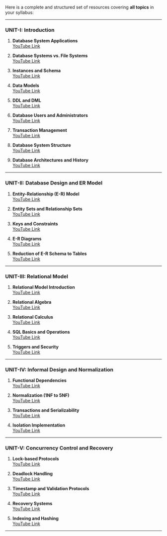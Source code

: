 
Here is a complete and structured set of resources covering **all topics** in your syllabus:

---

### **UNIT-I: Introduction**
1. **Database System Applications**  
   [YouTube Link](https://www.youtube.com/results?search_query=Database+system+applications+explanation)  

2. **Database Systems vs. File Systems**  
   [YouTube Link](https://www.youtube.com/results?search_query=Database+systems+versus+file+systems+explanation)  

3. **Instances and Schema**  
   [YouTube Link](https://www.youtube.com/results?search_query=Instances+and+schema+overview)  

4. **Data Models**  
   [YouTube Link](https://www.youtube.com/results?search_query=Data+models+types+in+DBMS)  

5. **DDL and DML**  
   [YouTube Link](https://www.youtube.com/results?search_query=DDL+vs+DML+in+DBMS)  

6. **Database Users and Administrators**  
   [YouTube Link](https://www.youtube.com/results?search_query=Database+users+and+administrators+explained)  

7. **Transaction Management**  
   [YouTube Link](https://www.youtube.com/results?search_query=Transaction+management+concepts+in+DBMS)  

8. **Database System Structure**  
   [YouTube Link](https://www.youtube.com/results?search_query=Database+system+structure+overview)  

9. **Database Architectures and History**  
   [YouTube Link](https://www.youtube.com/results?search_query=Database+architectures+and+history)  

---

### **UNIT-II: Database Design and ER Model**
1. **Entity-Relationship (E-R) Model**  
   [YouTube Link](https://www.youtube.com/results?search_query=Entity-Relationship+model+tutorial)  

2. **Entity Sets and Relationship Sets**  
   [YouTube Link](https://www.youtube.com/results?search_query=Entity+sets+and+relationship+sets+in+DBMS)  

3. **Keys and Constraints**  
   [YouTube Link](https://www.youtube.com/results?search_query=Keys+and+constraints+in+database+design)  

4. **E-R Diagrams**  
   [YouTube Link](https://www.youtube.com/results?search_query=E-R+diagrams+with+examples)  

5. **Reduction of E-R Schema to Tables**  
   [YouTube Link](https://www.youtube.com/results?search_query=Reduction+of+ER+schema+to+tables+tutorial)  

---

### **UNIT-III: Relational Model**
1. **Relational Model Introduction**  
   [YouTube Link](https://www.youtube.com/results?search_query=Introduction+to+relational+model+in+DBMS)  

2. **Relational Algebra**  
   [YouTube Link](https://www.youtube.com/results?search_query=Relational+algebra+operations+tutorial)  

3. **Relational Calculus**  
   [YouTube Link](https://www.youtube.com/results?search_query=Relational+calculus+types+tutorial)  

4. **SQL Basics and Operations**  
   [YouTube Link](https://www.youtube.com/results?search_query=SQL+set+operations+tutorial)  

5. **Triggers and Security**  
   [YouTube Link](https://www.youtube.com/results?search_query=Triggers+and+security+in+SQL)  

---

### **UNIT-IV: Informal Design and Normalization**
1. **Functional Dependencies**  
   [YouTube Link](https://www.youtube.com/results?search_query=Functional+dependencies+in+database+design)  

2. **Normalization (1NF to 5NF)**  
   [YouTube Link](https://www.youtube.com/results?search_query=Normalization+1NF+to+5NF+explained)  

3. **Transactions and Serializability**  
   [YouTube Link](https://www.youtube.com/results?search_query=Transaction+concepts+and+serializability)  

4. **Isolation Implementation**  
   [YouTube Link](https://www.youtube.com/results?search_query=Implementation+of+isolation+in+transactions)  

---

### **UNIT-V: Concurrency Control and Recovery**
1. **Lock-based Protocols**  
   [YouTube Link](https://www.youtube.com/results?search_query=Lock-based+protocols+in+concurrency+control)  

2. **Deadlock Handling**  
   [YouTube Link](https://www.youtube.com/results?search_query=Deadlock+handling+techniques+in+DBMS)  

3. **Timestamp and Validation Protocols**  
   [YouTube Link](https://www.youtube.com/results?search_query=Timestamp-based+and+validation+protocols+DBMS)  

4. **Recovery Systems**  
   [YouTube Link](https://www.youtube.com/results?search_query=Recovery+systems+in+DBMS+tutorial)  

5. **Indexing and Hashing**  
   [YouTube Link](https://www.youtube.com/results?search_query=Indexing+and+hashing+techniques+in+DBMS)  

---
